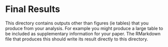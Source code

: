 # Final Results

This directory contains outputs other than figures (ie tables) that you produce from your analysis.  For example you might produce a large table to be included as supplementary information for your paper. The RMarkdown file that produces this should write its result directly to this directory. 
